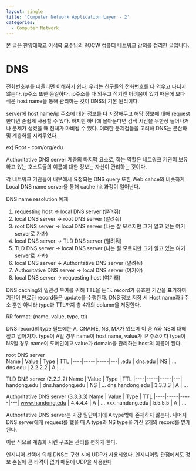 ```yaml
---
layout: single
title: 'Computer Network Application Layer - 2'
categories:
  - Computer Network
---
```


본 글은 한양대학교 이석복 교수님의 KOCW 컴퓨터 네트워크 강의를 정리한 글입니다.

# DNS

전화번호부를 떠올리면 이해하기 쉽다. 우리는 친구들의 전화번호를 다 외우고 다니지 않는다. ip주소 또한 동일하다. ip주소를 다 외우고 적기엔 어려움이 있기 때문에 보다 쉬운 host name을 통해 관리하는 것이 DNS의 기본 원리이다.

server에 host name/ip 주소에 대한 정보를 다 저장해두고 해당 정보에 대해 request한다면 손쉽게 사용할 수 있다. 하지만 하나에 몰아둔다면 검색 시간을 무한정 늘어나거나 문제가 생겼을 때 전체가 마비될 수 있다. 이러한 문제점들을 고려해 DNS는 분산화 및 계층화를 시켜두었다.

ex) Root - com/org/edu

Authoritative DNS server 계층의 마지막 요소로, 하는 역할은 네트워크 기관이 보유하고 있는 호스트들의 이름에 대한 정보는 자신이 관리하는 것이다.

각 네트워크 기관들이 내부에서 요청되는 DNS query 또한 Web cahce와 비슷하게 Local DNS name server을 통해 cache hit 과정이 일어난다.

DNS name resolution 예제

1. requesting host -> local DNS server (알려줘) 
2. local DNS server -> root DNS server (알려줘)
3. root DNS server -> local DNS server (나는 잘 모르지만 그거 알고 있는 여기 server로 가봐)
4. local DNS server -> TLD DNS server (알려줘)
5. TLD DNS server -> local DNS server (나는 잘 모르지만 그거 알고 있는 여기 server로 가봐)
6. local DNS server -> Authoritative DNS server (알려줘)
7. Authoritative DNS server -> local DNS server (여기야)
8. local DNS server -> requesting host (여기래)

DNS caching의 일관성 부여를 위해 TTL을 둔다. record가 유효한 기간을 표기하여 기간이 만료된 record들은 update를 수행한다. DNS 정보 저장 시 Host name과 i 주소 뿐만 아니라 type과 TTL까지 총 4개의 column을 저장한다.

RR format: (name, value, type, ttl)

DNS record의 type 필드에는 A, CNAME, NS, MX가 있으며 이 중 A와 NS에 대해 짚고 넘어가자. type이 A일 경우 name이 host name, value가 IP 주소이다 type이 NS일 경우 name이 도메인이고 value가 domain을 관리하는 host의 이름이 된다.


root DNS server
</br>
Name | Value | Type | TTL
|----|-----|-----|---|
.edu | dns.edu | NS | ...
dns.edu | 2.2.2.2 | A | ...
</br>


TLD DNS server (2.2.2.2)
Name | Value | Type | TTL
|----|-----|-----|---|
handong.edu | dns.handong.edu | NS | ...
dns.handong.edu | 3.3.3.3 | A | ...

Authoritative DNS server (3.3.3.3)
Name | Value | Type | TTL
|----|-----|-----|---|
www.handong.edu | 4.4.4.4 | A | ...
xxx.handong.edu | 5.5.5.5 | A | ...

Authoritative DNS server는 가장 밑단이기에 A type밖에 존재하지 않는다. 나머지 DNS server에게 request를 했을 때 A type과 NS type을 가진 2개의 record를 받게 된다.

이런 식으로 계층화 시킨 구조는 관리를 편하게 한다.

엔지니어 선택에 의해 DNS는 구현 시에 UDP가 사용되었다. 엔지니어링 관점에서도 정보 손실에 큰 타격이 없기 때문에 UDP을 사용한다